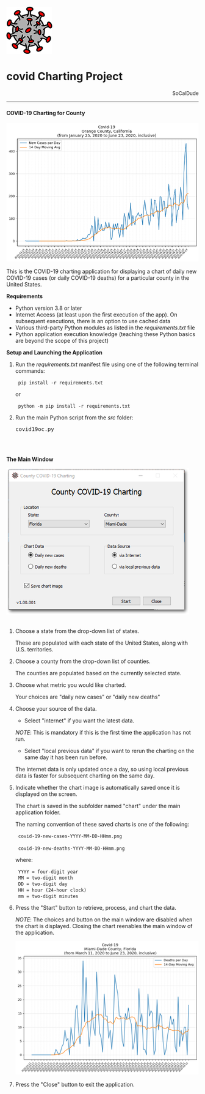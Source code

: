 ![covid Charting Project logo](https://github.com/SoCalDude/covid/blob/master/images/covid-image-120x123.png)
# covid Charting Project
<div style="text-align: right;font-size: small">SoCalDude</div>  

---  
#### COVID-19 Charting for County

![COVID-19 New Cases Screenshot](https://github.com/SoCalDude/covid/blob/master/images/screenshot-01.png)

This is the COVID-19 charting application for displaying a chart of daily new COVID-19 cases (or daily COVID-19 deaths) for a particular county in the United States.


**Requirements**

- Python version 3.8 or later
- Internet Access (at least upon the first execution of the app). On subsequent executions, there is an option to use cached data
- Various third-party Python modules as listed in the _requirements.txt_ file
- Python application execution knowledge (teaching these Python basics are beyond the scope of this project)

**Setup and Launching the Application**

1. Run the _requirements.txt_ manifest file using one of the following terminal commands:

		pip install -r requirements.txt

	or

		python -m pip install -r requirements.txt
2. Run the main Python script from the _src_ folder:
    <br><pre>covid19oc.py</pre>
<br><br>

**The Main Window**

![COVID-19 Main Window Screenshot](https://github.com/SoCalDude/covid/blob/master/images/screenshot-03.png)
<br><br>

1. Choose a state from the drop-down list of states.

    These are populated with each state of the United States, along with U.S. territories.
2. Choose a county from the drop-down list of counties.

    The counties are populated based on the currently selected state.
3. Choose what metric you would like charted.

    Your choices are "daily new cases" or "daily new deaths"
4. Choose your source of the data.

    - Select "internet" if you want the latest data.
	
	_NOTE_: This is mandatory if this is the first time the application has not run.
	
	- Select "local previous data" if you want to rerun the charting on the same day it has been run before. 
	
	The internet data is only updated once a day, so using local previous data is faster for subsequent charting on the same day.
5. Indicate whether the chart image is automatically saved once it is displayed on the screen.

    The chart is saved in the subfolder named "chart" under the main application folder. 
	
	The naming convention of these saved charts is one of the following:
	
	    covid-19-new-cases-YYYY-MM-DD-HHmm.png
	
	    covid-19-new-deaths-YYYY-MM-DD-HHmm.png
	
	where:
	
	    YYYY = four-digit year
		MM = two-digit month
		DD = two-digit day
		HH = hour (24-hour clock)
		mm = two-digit minutes
6. Press the "Start" button to retrieve, process, and chart the data.

    _NOTE_: The choices and button on the main window are disabled when the chart is displayed. Closing the chart reenables the main window of the application.
	
	![COVID-19 New Deaths Screenshot](https://github.com/SoCalDude/covid/blob/master/images/screenshot-04.png)
7. Press the "Close" button to exit the application.


